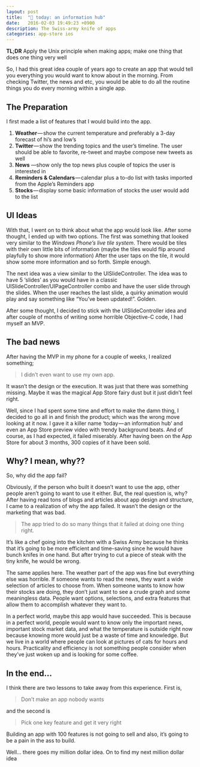 ```yaml
---
layout: post
title:  "🚀 today: an information hub"
date:   2016-02-03 19:49:23 +0900
description: The Swiss-army knife of apps
categories: app-store ios
---
```

**TL;DR** Apply the Unix principle when making apps; make one thing that does one thing very well

So, I had this great idea couple of years ago to create an app that would tell you everything you would want to know about in the morning. From checking Twitter, the news and etc, you would be able to do all the routine things you do every morning within a single app.

## The Preparation

I first made a list of features that I would build into the app.

1. **Weather** — show the current temperature and preferably a 3-day forecast of hi’s and low’s
2. **Twitter** — show the trending topics and the user’s timeline. The user should be able to favorite, re-tweet and maybe compose new tweets as well
3. **News** —show only the top news plus couple of topics the user is interested in
4. **Reminders & Calendars** — calendar plus a to-do list with tasks imported from the Apple’s Reminders app
5. **Stocks** — display some basic information of stocks the user would add to the list

## UI Ideas
With that, I went on to think about what the app would look like. After some thought, I ended up with two options. The first was something that looked very similar to the *Windows Phone’s live tile system*. There would be tiles with their own little bits of information (maybe the tiles would flip around playfully to show more information) After the user taps on the tile, it would show some more information and so forth. Simple enough.

The next idea was a view similar to the UISlideController. The idea was to have 5 ‘slides’ as you would have in a classic UISlideController/UIPageController combo and have the user slide through the slides. When the user reaches the last slide, a quirky animation would play and say something like “You’ve been updated!”. Golden.

After some thought, I decided to stick with the UISlideController idea and after couple of months of writing some horrible Objective-C code, I had myself an MVP.

## The bad news

After having the MVP in my phone for a couple of weeks, I realized something; 
	
> I didn’t even want to use my own app.

 It wasn’t the design or the execution. It was just that there was something missing. Maybe it was the magical App Store fairy dust but it just didn’t feel right.

Well, since I had spent some time and effort to make the damn thing, I decided to go all in and finish the product; which was the wrong move looking at it now. I gave it a killer name ‘today — an information hub’ and even an App Store preview video with trendy background beats. And of course, as I had expected, it failed miserably. After having been on the App Store for about 3 months, 300 copies of it have been sold.

## Why? I mean, why??

So, why did the app fail? 

Obviously, if the person who built it doesn’t want to use the app, other people aren’t going to want to use it either. But, the real question is, why? After having read tons of blogs and articles about app design and structure, I came to a realization of why the app failed. It wasn’t the design or the marketing that was bad. 

> The app tried to do so many things that it failed at doing one thing right. 

It’s like a chef going into the kitchen with a Swiss Army because he thinks that it’s going to be more efficient and time-saving since he would have bunch knifes in one hand. But after trying to cut a piece of steak with the tiny knife, he would be wrong.

The same applies here. The weather part of the app was fine but everything else was horrible. If someone wants to read the news, they want a wide selection of articles to choose from. When someone wants to know how their stocks are doing, they don’t just want to see a crude graph and some meaningless data. People want options, selections, and extra features that allow them to accomplish whatever they want to.

In a perfect world, maybe this app would have succeeded. This is because in a perfect world, people would want to know only the important news, important stock market data, and what the temperature is outside right now because knowing more would just be a waste of time and knowledge. But we live in a world where people can look at pictures of cats for hours and hours. Practicality and efficiency is not something people consider when they’ve just woken up and is looking for some coffee.

## In the end…

I think there are two lessons to take away from this experience. First is,

> Don’t make an app nobody wants 
	
and the second is

> Pick one key feature and get it very right
	
Building an app with 100 features is not going to sell and also, it’s going to be a pain in the ass to build.

Well… there goes my million dollar idea. On to find my next million dollar idea